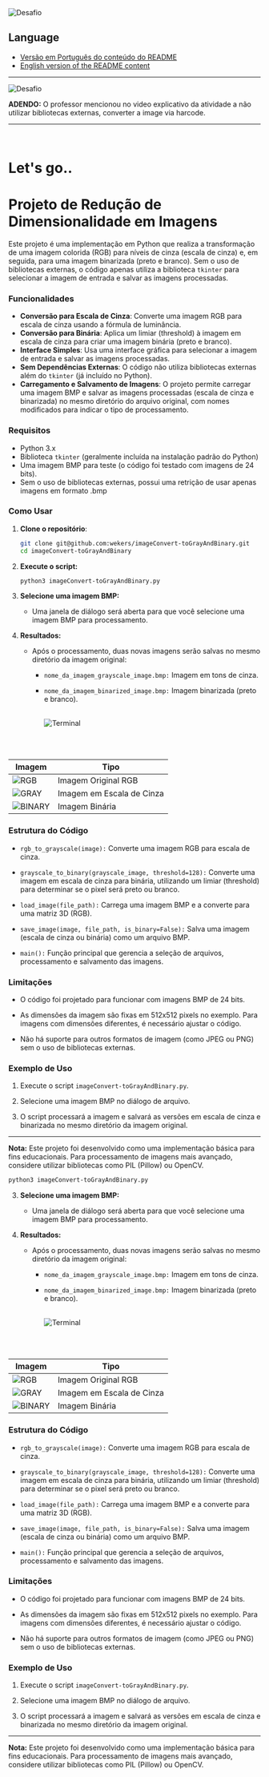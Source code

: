   <img src="https://img.shields.io/static/v1?label=Tipo&message=Desafio&color=8257E5&labelColor=000000" alt="Desafio" />
</p>


## Language
- [Versão em Português do conteúdo do README](README.md) <br/>
- [English version of the README content](README.us.md)
---

![Desafio](https://raw.githubusercontent.com/wekers/imageConvert-toGrayAndBinary/refs/heads/main/img/Desafio_Reducao_Img.png)

**ADENDO:** O professor mencionou no video explicativo da atividade a não utilizar bibliotecas externas, converter a image via harcode.
- - -
<br/>

# Let's go..
# Projeto de Redução de Dimensionalidade em Imagens

Este projeto é uma implementação em Python que realiza a transformação de uma imagem colorida (RGB) para níveis de cinza (escala de cinza) e, em seguida, para uma imagem binarizada (preto e branco). Sem o uso de bibliotecas externas, o código apenas utiliza a biblioteca `tkinter` para selecionar a imagem de entrada e salvar as imagens processadas.

### Funcionalidades

- **Conversão para Escala de Cinza**: Converte uma imagem RGB para escala de cinza usando a fórmula de luminância.
- **Conversão para Binária**: Aplica um limiar (threshold) à imagem em escala de cinza para criar uma imagem binária (preto e branco).
- **Interface Simples**: Usa uma interface gráfica para selecionar a imagem de entrada e salvar as imagens processadas.
- **Sem Dependências Externas**: O código não utiliza bibliotecas externas além do `tkinter` (já incluído no Python).
- **Carregamento e Salvamento de Imagens**: O projeto permite carregar uma imagem BMP e salvar as imagens processadas (escala de cinza e binarizada) no mesmo diretório do arquivo original, com nomes modificados para indicar o tipo de processamento.

### Requisitos

- Python 3.x
- Biblioteca `tkinter` (geralmente incluída na instalação padrão do Python)
- Uma imagem BMP para teste (o código foi testado com imagens de 24 bits).
- Sem o uso de bibliotecas externas, possui uma retrição de usar apenas imagens em formato .bmp

### Como Usar

1. **Clone o repositório**:
   ```bash
   git clone git@github.com:wekers/imageConvert-toGrayAndBinary.git
   cd imageConvert-toGrayAndBinary
   ```
2. **Execute o script:**
   ```bash
   python3 imageConvert-toGrayAndBinary.py
   ```
3. **Selecione uma imagem BMP:**

    - Uma janela de diálogo será aberta para que você selecione uma imagem BMP para processamento.

4. **Resultados:**

    - Após o processamento, duas novas imagens serão salvas no mesmo diretório da imagem original:

       - `nome_da_imagem_grayscale_image.bmp:` Imagem em tons de cinza.

       - `nome_da_imagem_binarized_image.bmp:` Imagem binarizada (preto e branco). <br/><br/>


         ![Terminal](https://raw.githubusercontent.com/wekers/imageConvert-toGrayAndBinary/refs/heads/main/img/terminal_imageConvert.png) 

<br/><br/>

| Imagem | Tipo |
|--------|----------|
| ![RGB](https://raw.githubusercontent.com/wekers/imageConvert-toGrayAndBinary/refs/heads/main/img/Lenna_512x512.bmp) | Imagem Original RGB |
| ![GRAY](https://raw.githubusercontent.com/wekers/imageConvert-toGrayAndBinary/refs/heads/main/img/Lenna_512x512_grayscale_image.bmp) | Imagem em Escala de Cinza |
| ![BINARY](https://raw.githubusercontent.com/wekers/imageConvert-toGrayAndBinary/refs/heads/main/img/Lenna_512x512_binarized_image.bmp) | Imagem Binária |


### Estrutura do Código

   - `rgb_to_grayscale(image):` Converte uma imagem RGB para escala de cinza.

   - `grayscale_to_binary(grayscale_image, threshold=128):` Converte uma imagem em escala de cinza para binária, utilizando um limiar (threshold) para determinar se o pixel será preto ou branco.

   - `load_image(file_path):` Carrega uma imagem BMP e a converte para uma matriz 3D (RGB).

   - `save_image(image, file_path, is_binary=False):` Salva uma imagem (escala de cinza ou binária) como um arquivo BMP.

   - `main():` Função principal que gerencia a seleção de arquivos, processamento e salvamento das imagens.

### Limitações

   - O código foi projetado para funcionar com imagens BMP de 24 bits.

   - As dimensões da imagem são fixas em 512x512 pixels no exemplo. Para imagens com dimensões diferentes, é necessário ajustar o código.

   - Não há suporte para outros formatos de imagem (como JPEG ou PNG) sem o uso de bibliotecas externas.

### Exemplo de Uso

   1. Execute o script `imageConvert-toGrayAndBinary.py`.

   2. Selecione uma imagem BMP no diálogo de arquivo.

   3. O script processará a imagem e salvará as versões em escala de cinza e binarizada no mesmo diretório da imagem original.

---

**Nota:** Este projeto foi desenvolvido como uma implementação básica para fins educacionais. Para processamento de imagens mais avançado, considere utilizar bibliotecas como PIL (Pillow) ou OpenCV.
   ```bash
   python3 imageConvert-toGrayAndBinary.py
   ```
3. **Selecione uma imagem BMP:**

    - Uma janela de diálogo será aberta para que você selecione uma imagem BMP para processamento.

4. **Resultados:**

    - Após o processamento, duas novas imagens serão salvas no mesmo diretório da imagem original:

       - `nome_da_imagem_grayscale_image.bmp:` Imagem em tons de cinza.

       - `nome_da_imagem_binarized_image.bmp:` Imagem binarizada (preto e branco). <br/><br/>


         ![Terminal](https://raw.githubusercontent.com/wekers/imageConvert-toGrayAndBinary/refs/heads/main/img/terminal_imageConvert.png) 

<br/><br/>

| Imagem | Tipo |
|--------|----------|
| ![RGB](https://raw.githubusercontent.com/wekers/imageConvert-toGrayAndBinary/refs/heads/main/img/Lenna_512x512.bmp) | Imagem Original RGB |
| ![GRAY](https://raw.githubusercontent.com/wekers/imageConvert-toGrayAndBinary/refs/heads/main/img/Lenna_512x512_grayscale_image.bmp) | Imagem em Escala de Cinza |
| ![BINARY](https://raw.githubusercontent.com/wekers/imageConvert-toGrayAndBinary/refs/heads/main/img/Lenna_512x512_binarized_image.bmp) | Imagem Binária |


### Estrutura do Código

   - `rgb_to_grayscale(image):` Converte uma imagem RGB para escala de cinza.

   - `grayscale_to_binary(grayscale_image, threshold=128):` Converte uma imagem em escala de cinza para binária, utilizando um limiar (threshold) para determinar se o pixel será preto ou branco.

   - `load_image(file_path):` Carrega uma imagem BMP e a converte para uma matriz 3D (RGB).

   - `save_image(image, file_path, is_binary=False):` Salva uma imagem (escala de cinza ou binária) como um arquivo BMP.

   - `main():` Função principal que gerencia a seleção de arquivos, processamento e salvamento das imagens.

### Limitações

   - O código foi projetado para funcionar com imagens BMP de 24 bits.

   - As dimensões da imagem são fixas em 512x512 pixels no exemplo. Para imagens com dimensões diferentes, é necessário ajustar o código.

   - Não há suporte para outros formatos de imagem (como JPEG ou PNG) sem o uso de bibliotecas externas.

### Exemplo de Uso

   1. Execute o script `imageConvert-toGrayAndBinary.py`.

   2. Selecione uma imagem BMP no diálogo de arquivo.

   3. O script processará a imagem e salvará as versões em escala de cinza e binarizada no mesmo diretório da imagem original.

---

**Nota:** Este projeto foi desenvolvido como uma implementação básica para fins educacionais. Para processamento de imagens mais avançado, considere utilizar bibliotecas como PIL (Pillow) ou OpenCV.